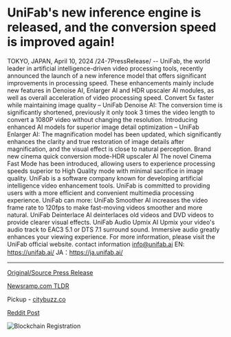 # UniFab's new inference engine is released, and the conversion speed is improved again!

TOKYO, JAPAN, April 10, 2024 /24-7PressRelease/ -- UniFab, the world leader in artificial intelligence-driven video processing tools, recently announced the launch of a new inference model that offers significant improvements in processing speed.  These enhancements mainly include new features in Denoise AI, Enlarger AI and HDR upscaler AI modules, as well as overall acceleration of video processing speed.  Convert 5x faster while maintaining image quality – UniFab Denoise AI: The conversion time is significantly shortened, previously it only took 3 times the video length to convert a 1080P video without changing the resolution.  Introducing enhanced AI models for superior image detail optimization – UniFab Enlarger AI: The magnification model has been updated, which significantly enhances the clarity and true restoration of image details after magnification, and the visual effect is close to natural perception.  Brand new cinema quick conversion mode-HDR upscaler AI The novel Cinema Fast Mode has been introduced, allowing users to experience processing speeds superior to High Quality mode with minimal sacrifice in image quality.  UniFab is a software company known for developing artificial intelligence video enhancement tools. UniFab is committed to providing users with a more efficient and convenient multimedia processing experience.   UniFab can more: UniFab Smoother Al increases the video frame rate to 120fps to make fast-moving videos smoother and more natural. UniFab Deinterlace AI deinterlaces old videos and DVD videos to provide clearer visual effects. UniFab Audio Upmix AI Upmix your video's audio track to EAC3 5.1 or DTS 7.1 surround sound. Immersive audio greatly enhances your viewing experience.  For more information, please visit the UniFab official website. contact information  info@unifab.ai EN: https://unifab.ai/ JA：https://ja.unifab.ai/ 

---

[Original/Source Press Release](https://www.24-7pressrelease.com/press-release/509902/unifabs-new-inference-engine-is-released-and-the-conversion-speed-is-improved-again)
                    

[Newsramp.com TLDR](https://newsramp.com/curated-news/unifab-launches-new-ai-inference-model-for-video-processing/61535c99c1c316a225877c3fd0a09695) 


Pickup - [citybuzz.co](https://citybuzz.co/2024/04/10/unifab-launches-new-inference-engine-with-improved-conversion-speed)
 



[Reddit Post](https://www.reddit.com/r/GamingNewsRamp/comments/1c0fm6c/unifab_launches_new_ai_inference_model_for_video/) 



![Blockchain Registration](https://cdn.newsramp.app/24-7PressRelease/qrcode/244/10/fastSjfO.webp)